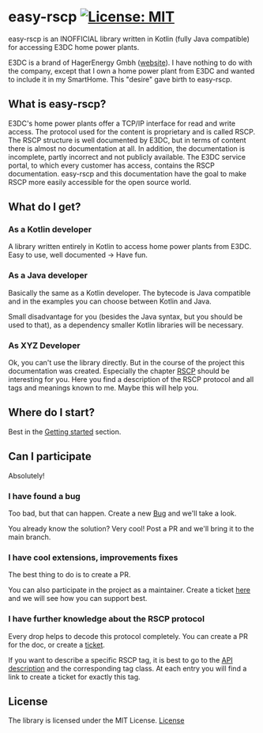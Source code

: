 # easy-rscp [![License: MIT](https://img.shields.io/badge/License-MIT-yellow.svg)](https://opensource.org/licenses/MIT)

easy-rscp is an INOFFICIAL library written in Kotlin (fully Java compatible) for accessing E3DC home power plants.

E3DC is a brand of HagerEnergy Gmbh ([website](https://www.e3dc.com/)). I have nothing to do with the company, except that I own a home power plant from E3DC and wanted to include it in my SmartHome. This "desire" gave birth to easy-rscp. 

## What is easy-rscp?
E3DC's home power plants offer a TCP/IP interface for read and write access. The protocol used for the content is proprietary and is called RSCP. The RSCP structure is well documented by E3DC, but in terms of content there is almost no documentation at all. In addition, the documentation is incomplete, partly incorrect and not publicly available. The E3DC service portal, to which every customer has access, contains the RSCP documentation. easy-rscp and this documentation have the goal to make RSCP more easily accessible for the open source world.

## What do I get?

### As a Kotlin developer
A library written entirely in Kotlin to access home power plants from E3DC. Easy to use, well documented -> Have fun.

### As a Java developer
Basically the same as a Kotlin developer. The bytecode is Java compatible and in the examples you can choose between Kotlin and Java. 

Small disadvantage for you (besides the Java syntax, but you should be used to that), as a dependency smaller Kotlin libraries will be necessary.

### As XYZ Developer
Ok, you can't use the library directly. But in the course of the project this documentation was created. Especially the chapter [RSCP](rscp/basic-rscp.md) should be interesting for you. Here you find a description of the RSCP protocol and all tags and meanings known to me. Maybe this will help you.


## Where do I start?
Best in the [Getting started](getting-started/setup.md) section.


## Can I participate

Absolutely!

### I have found a bug
Too bad, but that can happen. Create a new [Bug](https://github.com/jnk-cons/easy-rscp/issues/new?title=Enter+the+bug+description+here&labels=bug&body=Used+easy-rscp+Version%3A+%3Center+the+version+here%3E%0A%0ASteps+to+Reproduction%3A%0A1.+...%0A2.+...%0A%0AExpected+behavior%3A%0A%3Cdescripe+the+expected+behavior%3E) and we'll take a look.

You already know the solution? Very cool! Post a PR and we'll bring it to the main branch.

### I have cool extensions, improvements fixes
The best thing to do is to create a PR.

You can also participate in the project as a maintainer. Create a ticket [here](https://github.com/jnk-cons/easy-rscp/issues/new?title=I+would+like+to+support+easy-rscp&labels=participation&body=Describe+how+you+can+support.+We+will+get+back+to+you+shortly.) and we will see how you can support best.


### I have further knowledge about the RSCP protocol
Every drop helps to decode this protocol completely. You can create a PR for the doc, or create a [ticket](https://github.com/jnk-cons/easy-rscp/issues/new?title=RSCP+documentation&labels=documentation&body=Describe+your+proposal). 

If you want to describe a specific RSCP tag, it is best to go to the [API description](kdoc/easy-rscp/de.jnkconsulting.e3dc.easyrscp.api.frame.tags/index.html) and the corresponding tag class. At each entry you will find a link to create a ticket for exactly this tag.

## License

The library is licensed under the MIT License. [License](about/license.md)


